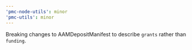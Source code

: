 ```yaml
---
'pmc-node-utils': minor
'pmc-utils': minor
---
```


Breaking changes to AAMDepositManifest to describe `grants` rather than `funding`.
